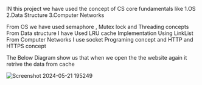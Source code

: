 IN this project we have used the concept of CS core fundamentals
like
1.OS
2.Data Structure
3.Computer Networks

From OS we have used semaphore , Mutex lock and Threading concepts
From Data structure I have Used LRU cache Implementation Using LinkList 
From Computer Networks I use socket Programing concept and HTTP and HTTPS concept

The Below Diagram show us that when we open the the website again it retrive the data from cache 

![Screenshot 2024-05-21 195249](https://github.com/harshyadav114/ProxyServer-MultiThreaded-withCache/assets/108623715/2954fc7b-9be3-4c1d-aff9-cc52df397549)
